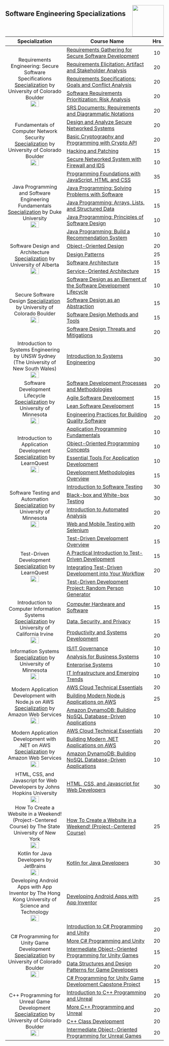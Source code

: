 <img align="right" width="100" src="https://github.com/cs-MohamedAyman/cs-MohamedAyman/blob/main/repos-logos/coursera.jpg"></img>

## Software Engineering Specializations

<table>
    <thead>
        <tr>
            <th width="40%">Specialization</th>
            <th width="60%">Course Name</th>
            <th>Hrs</th>
        </tr>
    </thead>
    <tbody>
            <tr>
                <td rowspan=5 align=center>
Requirements Engineering: Secure Software Specifications
<a href="https://www.coursera.org/specializations/requirements-engineering-secure-software">Specialization</a> by University of Colorado Boulder<br>
<img src="https://github.com/cs-MohamedAyman/eLearning-Platforms/tree/master/Coursera-Specializations/blob/master/org-logos/university%20of%20colorado%20boulder.jpg" width="40%">
                </td>
                <td><a href="https://www.coursera.org/learn/requirements-gathering-secure">Requirements Gathering for Secure Software Development</a></td>
                <td align="center">10</td>
            </tr>
            <tr>
                <td><a href="https://www.coursera.org/learn/requirements-elicitation">Requirements Elicitation: Artifact and Stakeholder Analysis</a></td>
                <td align="center">20</td>
            </tr>
            <tr>
                <td><a href="https://www.coursera.org/learn/requirements-specification-goals">Requirements Specifications: Goals and Conflict Analysis</a></td>
                <td align="center">20</td>
            </tr>
            <tr>
                <td><a href="https://www.coursera.org/learn/software-requirements-prioritization">Software Requirements Prioritization: Risk Analysis</a></td>
                <td align="center">20</td>
            </tr>
            <tr>
                <td><a href="https://www.coursera.org/learn/srs-documents-requirements">SRS Documents: Requirements and Diagrammatic Notations</a></td>
                <td align="center">20</td>
            </tr>
            <tr>
                <td rowspan=4 align=center>
Fundamentals of Computer Network Security
<a href="https://www.coursera.org/specializations/computer-network-security">Specialization</a> by University of Colorado Boulder<br>
<img src="https://github.com/cs-MohamedAyman/eLearning-Platforms/tree/master/Coursera-Specializations/blob/master/org-logos/university%20of%20colorado%20boulder.jpg" width="40%">
                </td>
                <td><a href="https://www.coursera.org/learn/design-secure-networked-systems">Design and Analyze Secure Networked Systems</a></td>
                <td align="center">20</td>
            </tr>
            <tr>
                <td><a href="https://www.coursera.org/learn/basic-cryptography-and-crypto-api">Basic Cryptography and Programming with Crypto API</a></td>
                <td align="center">20</td>
            </tr>
            <tr>
                <td><a href="https://www.coursera.org/learn/hacking-patching">Hacking and Patching</a></td>
                <td align="center">15</td>
            </tr>
            <tr>
                <td><a href="https://www.coursera.org/learn/secure-networked-system-with-firewall-ids">Secure Networked System with Firewall and IDS</a></td>
                <td align="center">10</td>
            </tr>
            <tr>
                <td rowspan=5 align=center>
Java Programming and Software Engineering Fundamentals
<a href="https://www.coursera.org/specializations/java-programming">Specialization</a> by Duke University<br>
<img src="https://github.com/cs-MohamedAyman/eLearning-Platforms/tree/master/Coursera-Specializations/blob/master/org-logos/duke%20university.jpg" width="40%">
                </td>
                <td><a href="https://www.coursera.org/learn/duke-programming-web">Programming Foundations with JavaScript, HTML and CSS</a></td>
                <td align="center">35</td>
            </tr>
            <tr>
                <td><a href="https://www.coursera.org/learn/java-programming">Java Programming: Solving Problems with Software</a></td>
                <td align="center">15</td>
            </tr>
            <tr>
                <td><a href="https://www.coursera.org/learn/java-programming-arrays-lists-data">Java Programming: Arrays, Lists, and Structured Data</a></td>
                <td align="center">15</td>
            </tr>
            <tr>
                <td><a href="https://www.coursera.org/learn/java-programming-design-principles">Java Programming: Principles of Software Design</a></td>
                <td align="center">10</td>
            </tr>
            <tr>
                <td><a href="https://www.coursera.org/learn/java-programming-recommender">Java Programming: Build a Recommendation System</a></td>
                <td align="center">10</td>
            </tr>
            <tr>
                <td rowspan=4 align=center>
Software Design and Architecture
<a href="https://www.coursera.org/specializations/software-design-architecture">Specialization</a> by University of Alberta<br>
<img src="https://github.com/cs-MohamedAyman/eLearning-Platforms/tree/master/Coursera-Specializations/blob/master/org-logos/university%20of%20alberta.jpg" width="40%">
                </td>
                <td><a href="https://www.coursera.org/learn/object-oriented-design">Object-Oriented Design</a></td>
                <td align="center">20</td>
            </tr>
            <tr>
                <td><a href="https://www.coursera.org/learn/design-patterns">Design Patterns</a></td>
                <td align="center">25</td>
            </tr>
            <tr>
                <td><a href="https://www.coursera.org/learn/software-architecture">Software Architecture</a></td>
                <td align="center">15</td>
            </tr>
            <tr>
                <td><a href="https://www.coursera.org/learn/service-oriented-architecture">Service-Oriented Architecture</a></td>
                <td align="center">15</td>
            </tr>
            <tr>
                <td rowspan=4 align=center>
Secure Software Design
<a href="https://www.coursera.org/specializations/secure-software-design">Specialization</a> by University of Colorado Boulder<br>
<img src="https://github.com/cs-MohamedAyman/eLearning-Platforms/tree/master/Coursera-Specializations/blob/master/org-logos/university%20of%20colorado%20boulder.jpg" width="40%">
                </td>
                <td><a href="https://www.coursera.org/learn/software-design-development-life-cycle">Software Design as an Element of the Software Development Lifecycle</a></td>
                <td align="center">10</td>
            </tr>
            <tr>
                <td><a href="https://www.coursera.org/learn/software-design-abstraction">Software Design as an Abstraction</a></td>
                <td align="center">15</td>
            </tr>
            <tr>
                <td><a href="https://www.coursera.org/learn/software-design-methods-tools">Software Design Methods and Tools</a></td>
                <td align="center">15</td>
            </tr>
            <tr>
                <td><a href="https://www.coursera.org/learn/software-design-threats-mitigations">Software Design Threats and Mitigations</a></td>
                <td align="center">20</td>
            </tr>
            <tr>
                <td rowspan=1 align=center>
Introduction to Systems Engineering by UNSW Sydney (The University of New South Wales)<br>
<img src="https://github.com/cs-MohamedAyman/eLearning-Platforms/tree/master/Coursera-Specializations/blob/master/org-logos/unsw%20sydney%20(the%20university%20of%20new%20south%20wales).jpg" width="40%">
                </td>
                <td><a href="https://www.coursera.org/learn/systems-engineering">Introduction to Systems Engineering</a></td>
                <td align="center">30</td>
            </tr>
            <tr>
                <td rowspan=4 align=center>
Software Development Lifecycle
<a href="https://www.coursera.org/specializations/software-development-lifecycle">Specialization</a> by University of Minnesota<br>
<img src="https://github.com/cs-MohamedAyman/eLearning-Platforms/tree/master/Coursera-Specializations/blob/master/org-logos/university%20of%20minnesota.jpg" width="40%">
                </td>
                <td><a href="https://www.coursera.org/learn/software-processes">Software Development Processes and Methodologies</a></td>
                <td align="center">20</td>
            </tr>
            <tr>
                <td><a href="https://www.coursera.org/learn/agile-software-development">Agile Software Development</a></td>
                <td align="center">15</td>
            </tr>
            <tr>
                <td><a href="https://www.coursera.org/learn/lean-software-development">Lean Software Development</a></td>
                <td align="center">15</td>
            </tr>
            <tr>
                <td><a href="https://www.coursera.org/learn/engineering-practices-secure-software-quality">Engineering Practices for Building Quality Software</a></td>
                <td align="center">20</td>
            </tr>
            <tr>
                <td rowspan=4 align=center>
Introduction to Application Development
<a href="https://www.coursera.org/specializations/beginning-application-developer">Specialization</a> by LearnQuest<br>
<img src="https://github.com/cs-MohamedAyman/eLearning-Platforms/tree/master/Coursera-Specializations/blob/master/org-logos/learnquest.jpg" width="40%">
                </td>
                <td><a href="https://www.coursera.org/learn/application-programming-fundamentals">Application Programming Fundamentals</a></td>
                <td align="center">10</td>
            </tr>
            <tr>
                <td><a href="https://www.coursera.org/learn/concepts-of-object-oriented-programming">Object-Oriented Programming Concepts</a></td>
                <td align="center">10</td>
            </tr>
            <tr>
                <td><a href="https://www.coursera.org/learn/essential-programming-tools">Essential Tools For Application Development</a></td>
                <td align="center">10</td>
            </tr>
            <tr>
                <td><a href="https://www.coursera.org/learn/development-methodologies-overview">Development Methodologies Overview</a></td>
                <td align="center">15</td>
            </tr>
            <tr>
                <td rowspan=4 align=center>
Software Testing and Automation
<a href="https://www.coursera.org/specializations/software-testing-automation">Specialization</a> by University of Minnesota<br>
<img src="https://github.com/cs-MohamedAyman/eLearning-Platforms/tree/master/Coursera-Specializations/blob/master/org-logos/university%20of%20minnesota.jpg" width="40%">
                </td>
                <td><a href="https://www.coursera.org/learn/introduction-software-testing">Introduction to Software Testing</a></td>
                <td align="center">30</td>
            </tr>
            <tr>
                <td><a href="https://www.coursera.org/learn/black-box-white-box-testing">Black-box and White-box Testing</a></td>
                <td align="center">30</td>
            </tr>
            <tr>
                <td><a href="https://www.coursera.org/learn/automated-analysis">Introduction to Automated Analysis</a></td>
                <td align="center">20</td>
            </tr>
            <tr>
                <td><a href="https://www.coursera.org/learn/web-mobile-testing">Web and Mobile Testing with Selenium</a></td>
                <td align="center">20</td>
            </tr>
            <tr>
                <td rowspan=4 align=center>
Test-Driven Development
<a href="https://www.coursera.org/specializations/test-driven-development">Specialization</a> by LearnQuest<br>
<img src="https://github.com/cs-MohamedAyman/eLearning-Platforms/tree/master/Coursera-Specializations/blob/master/org-logos/learnquest.jpg" width="40%">
                </td>
                <td><a href="https://www.coursera.org/learn/test-driven-development-overview">Test-Driven Development Overview</a></td>
                <td align="center">15</td>
            </tr>
            <tr>
                <td><a href="https://www.coursera.org/learn/a-practical-introduction-to-test-driven-development">A Practical Introduction to Test-Driven Development</a></td>
                <td align="center">15</td>
            </tr>
            <tr>
                <td><a href="https://www.coursera.org/learn/test-driven-development-workflow">Integrating Test-Driven Development into Your Workflow</a></td>
                <td align="center">20</td>
            </tr>
            <tr>
                <td><a href="https://www.coursera.org/learn/capstone-project-random-person-generator-using-tdd">Test-Driven Development Project: Random Person Generator</a></td>
                <td align="center">10</td>
            </tr>
            <tr>
                <td rowspan=3 align=center>
Introduction to Computer Information Systems
<a href="https://www.coursera.org/specializations/introduction-computer-infosystems">Specialization</a> by University of California Irvine<br>
<img src="https://github.com/cs-MohamedAyman/eLearning-Platforms/tree/master/Coursera-Specializations/blob/master/org-logos/university%20of%20california%20irvine.jpg" width="40%">
                </td>
                <td><a href="https://www.coursera.org/learn/computer-hardware-software">Computer Hardware and Software</a></td>
                <td align="center">15</td>
            </tr>
            <tr>
                <td><a href="https://www.coursera.org/learn/data-security-privacy">Data, Security, and Privacy</a></td>
                <td align="center">15</td>
            </tr>
            <tr>
                <td><a href="https://www.coursera.org/learn/productivity-systems-development">Productivity and Systems Development</a></td>
                <td align="center">20</td>
            </tr>
            <tr>
                <td rowspan=4 align=center>
Information Systems
<a href="https://www.coursera.org/specializations/information-systems">Specialization</a> by University of Minnesota<br>
<img src="https://github.com/cs-MohamedAyman/eLearning-Platforms/tree/master/Coursera-Specializations/blob/master/org-logos/university%20of%20minnesota.jpg" width="40%">
                </td>
                <td><a href="https://www.coursera.org/learn/is-it-governance">IS/IT Governance</a></td>
                <td align="center">10</td>
            </tr>
            <tr>
                <td><a href="https://www.coursera.org/learn/analysis-for-business-systems">Analysis for Business Systems</a></td>
                <td align="center">10</td>
            </tr>
            <tr>
                <td><a href="https://www.coursera.org/learn/enterprise-systems">Enterprise Systems</a></td>
                <td align="center">10</td>
            </tr>
            <tr>
                <td><a href="https://www.coursera.org/learn/it-infrastructure-and-emerging-trends">IT Infrastructure and Emerging Trends</a></td>
                <td align="center">10</td>
            </tr>
            <tr>
                <td rowspan=3 align=center>
Modern Application Development with Node.js on AWS
<a href="https://www.coursera.org/specializations/aws-nodejs-serverless-development">Specialization</a> by Amazon Web Services<br>
<img src="https://github.com/cs-MohamedAyman/eLearning-Platforms/tree/master/Coursera-Specializations/blob/master/org-logos/amazon%20web%20services.jpg" width="40%">
                </td>
                <td><a href="https://www.coursera.org/learn/aws-cloud-technical-essentials">AWS Cloud Technical Essentials</a></td>
                <td align="center">20</td>
            </tr>
            <tr>
                <td><a href="https://www.coursera.org/learn/building-modern-node-applications-on-aws">Building Modern Node.js Applications on AWS</a></td>
                <td align="center">25</td>
            </tr>
            <tr>
                <td><a href="https://www.coursera.org/learn/dynamodb-nosql-database-driven-apps">Amazon DynamoDB: Building NoSQL Database-Driven Applications</a></td>
                <td align="center">10</td>
            </tr>
            <tr>
                <td rowspan=3 align=center>
Modern Application Development with .NET on AWS
<a href="https://www.coursera.org/specializations/aws-net-serverless-development">Specialization</a> by Amazon Web Services<br>
<img src="https://github.com/cs-MohamedAyman/eLearning-Platforms/tree/master/Coursera-Specializations/blob/master/org-logos/amazon%20web%20services.jpg" width="40%">
                </td>
                <td><a href="https://www.coursera.org/learn/aws-cloud-technical-essentials">AWS Cloud Technical Essentials</a></td>
                <td align="center">20</td>
            </tr>
            <tr>
                <td><a href="https://www.coursera.org/learn/aws-building-modern-net-applications">Building Modern .NET Applications on AWS</a></td>
                <td align="center">20</td>
            </tr>
            <tr>
                <td><a href="https://www.coursera.org/learn/dynamodb-nosql-database-driven-apps">Amazon DynamoDB: Building NoSQL Database-Driven Applications</a></td>
                <td align="center">10</td>
            </tr>
            <tr>
                <td rowspan=1 align=center>
HTML, CSS, and Javascript for Web Developers by Johns Hopkins University<br>
<img src="https://github.com/cs-MohamedAyman/eLearning-Platforms/tree/master/Coursera-Specializations/blob/master/org-logos/johns%20hopkins%20university.jpg" width="40%">
                </td>
                <td><a href="https://www.coursera.org/learn/html-css-javascript-for-web-developers">HTML, CSS, and Javascript for Web Developers</a></td>
                <td align="center">30</td>
            </tr>
            <tr>
                <td rowspan=1 align=center>
How To Create a Website in a Weekend! (Project-Centered Course) by The State University of New York<br>
<img src="https://github.com/cs-MohamedAyman/eLearning-Platforms/tree/master/Coursera-Specializations/blob/master/org-logos/the%20state%20university%20of%20new%20york.jpg" width="40%">
                </td>
                <td><a href="https://www.coursera.org/learn/how-to-create-a-website">How To Create a Website in a Weekend! (Project-Centered Course)</a></td>
                <td align="center">25</td>
            </tr>
            <tr>
                <td rowspan=1 align=center>
Kotlin for Java Developers by JetBrains<br>
<img src="https://github.com/cs-MohamedAyman/eLearning-Platforms/tree/master/Coursera-Specializations/blob/master/org-logos/jetbrains.jpg" width="40%">
                </td>
                <td><a href="https://www.coursera.org/learn/kotlin-for-java-developers">Kotlin for Java Developers</a></td>
                <td align="center">30</td>
            </tr>
            <tr>
                <td rowspan=1 align=center>
Developing Android Apps with App Inventor by The Hong Kong University of Science and Technology<br>
<img src="https://github.com/cs-MohamedAyman/eLearning-Platforms/tree/master/Coursera-Specializations/blob/master/org-logos/the%20hong%20kong%20university%20of%20science%20and%20technology.jpg" width="40%">
                </td>
                <td><a href="https://www.coursera.org/learn/app-inventor-android">Developing Android Apps with App Inventor</a></td>
                <td align="center">25</td>
            </tr>
            <tr>
                <td rowspan=5 align=center>
C# Programming for Unity Game Development
<a href="https://www.coursera.org/specializations/programming-unity-game-development">Specialization</a> by University of Colorado Boulder<br>
<img src="https://github.com/cs-MohamedAyman/eLearning-Platforms/tree/master/Coursera-Specializations/blob/master/org-logos/university%20of%20colorado%20boulder.jpg" width="40%">
                </td>
                <td><a href="https://www.coursera.org/learn/introduction-programming-unity">Introduction to C# Programming and Unity</a></td>
                <td align="center">20</td>
            </tr>
            <tr>
                <td><a href="https://www.coursera.org/learn/more-programming-unity">More C# Programming and Unity</a></td>
                <td align="center">20</td>
            </tr>
            <tr>
                <td><a href="https://www.coursera.org/learn/intermediate-object-oriented-programming-unity-games">Intermediate Object-Oriented Programming for Unity Games</a></td>
                <td align="center">15</td>
            </tr>
            <tr>
                <td><a href="https://www.coursera.org/learn/data-structures-design-patterns">Data Structures and Design Patterns for Game Developers</a></td>
                <td align="center">20</td>
            </tr>
            <tr>
                <td><a href="https://www.coursera.org/learn/programming-unity-game-development-project">C# Programming for Unity Game Development Capstone Project</a></td>
                <td align="center">15</td>
            </tr>
            <tr>
                <td rowspan=4 align=center>
C++ Programming for Unreal Game Development
<a href="https://www.coursera.org/specializations/cplusplusunrealgamedevelopment">Specialization</a> by University of Colorado Boulder<br>
<img src="https://github.com/cs-MohamedAyman/eLearning-Platforms/tree/master/Coursera-Specializations/blob/master/org-logos/university%20of%20colorado%20boulder.jpg" width="40%">
                </td>
                <td><a href="https://www.coursera.org/learn/introductionprogrammingunreal">Introduction to C++ Programming and Unreal</a></td>
                <td align="center">20</td>
            </tr>
            <tr>
                <td><a href="https://www.coursera.org/learn/more-programming-unreal">More C++ Programming and Unreal</a></td>
                <td align="center">20</td>
            </tr>
            <tr>
                <td><a href="https://www.coursera.org/learn/cpp-class-development">C++ Class Development</a></td>
                <td align="center">20</td>
            </tr>
            <tr>
                <td><a href="https://www.coursera.org/learn/intermediate-object-oriented-programming--unreal-games">Intermediate Object-Oriented Programming for Unreal Games</a></td>
                <td align="center">20</td>
            </tr>
    </tbody>
</table>
